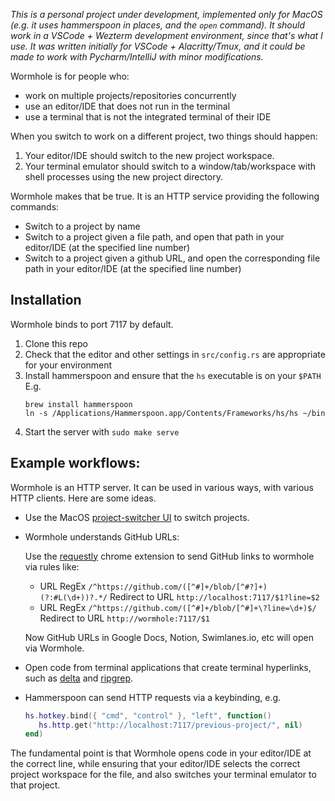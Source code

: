_This is a personal project under development, implemented only for MacOS (e.g. it uses hammerspoon in places, and the `open` command). It should work in a VSCode + Wezterm development environment, since that's what I use. It was written initially for VSCode + Alacritty/Tmux, and it could be made to work with Pycharm/IntelliJ with minor modifications._

Wormhole is for people who:
- work on multiple projects/repositories concurrently
- use an editor/IDE that does not run in the terminal
- use a terminal that is not the integrated terminal of their IDE

When you switch to work on a different project, two things should happen:

1. Your editor/IDE should switch to the new project workspace.
2. Your terminal emulator should switch to a window/tab/workspace with shell processes using the new project directory.

Wormhole makes that be true.
It is an HTTP service providing the following commands:

- Switch to a project by name
- Switch to a project given a file path, and open that path in your editor/IDE (at the specified line number)
- Switch to a project given a github URL, and open the corresponding file path in your editor/IDE (at the specified line number)

## Installation

Wormhole binds to port 7117 by default.

1. Clone this repo
2. Check that the editor and other settings in `src/config.rs` are appropriate for your environment
3. Install hammerspoon and ensure that the `hs` executable is on your `$PATH`
   E.g.
   ```
   brew install hammerspoon
   ln -s /Applications/Hammerspoon.app/Contents/Frameworks/hs/hs ~/bin
   ```
4. Start the server with `sudo make serve`

## Example workflows:

Wormhole is an HTTP server.
It can be used in various ways, with various HTTP clients.
Here are some ideas.

- Use the MacOS [project-switcher UI](https://github.com/dandavison/wormhole-gui) to switch projects.

- Wormhole understands GitHub URLs:

  Use the [requestly](https://chrome.google.com/webstore/detail/requestly-open-source-htt/mdnleldcmiljblolnjhpnblkcekpdkpa) chrome extension to send GitHub links to wormhole via rules like:<br>

  - URL RegEx `/^https://github.com/([^#]+/blob/[^#?]+)(?:#L(\d+))?.*/` Redirect to URL `http://localhost:7117/$1?line=$2`
  - URL RegEx `/^https://github.com/([^#]+/blob/[^#]+\?line=\d+)$/` Redirect to URL `http://wormhole:7117/$1`

  Now GitHub URLs in Google Docs, Notion, Swimlanes.io, etc will open via Wormhole.

- Open code from terminal applications that create terminal hyperlinks, such as [delta](https://dandavison.github.io/delta/grep.html?highlight=hyperlinks#grep) and [ripgrep](https://github.com/BurntSushi/ripgrep/discussions/2611).

- Hammerspoon can send HTTP requests via a keybinding, e.g.
  ```lua
  hs.hotkey.bind({ "cmd", "control" }, "left", function()
     hs.http.get("http://localhost:7117/previous-project/", nil)
  end)
  ```

The fundamental point is that Wormhole opens code in your editor/IDE at the correct line, while ensuring that your editor/IDE selects the correct project workspace for the file, and also switches your terminal emulator to that project.
